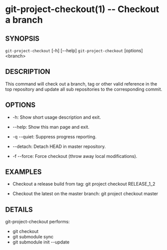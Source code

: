git-project-checkout(1) -- Checkout a branch
============================================

## SYNOPSIS

`git-project-checkout` [-h] [--help]
`git-project-checkout` [options] &lt;branch&gt;

## DESCRIPTION

This command will check out a branch, tag or other valid reference in
the top repository and update all sub repositories to the
corresponding commit.

## OPTIONS

  * -h:
    Show short usage description and exit.

  * --help:
    Show this man page and exit.

  * -q --quiet:
    Suppress progress reporting.

  * --detach:
    Detach HEAD in master repository.

  * -f --force:
    Force checkout (throw away local modifications).

## EXAMPLES

  * Checkout a release build from tag:
    git project checkout RELEASE_1_2

  * Checkout the latest on the master branch:
    git project checkout master

## DETAILS
git-project-checkout performs:

  * git checkout
  * git submodule sync
  * git submodule init --update
